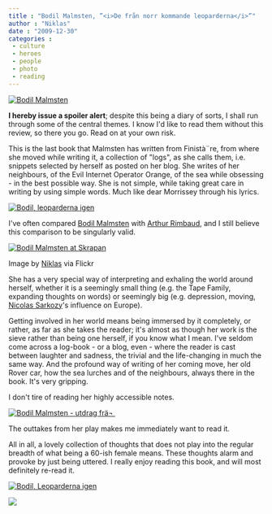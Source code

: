 ```yaml
---
title : "Bodil Malmsten, ”<i>De från norr kommande leoparderna</i>”"
author : "Niklas"
date : "2009-12-30"
categories : 
 - culture
 - heroes
 - people
 - photo
 - reading
---
```


[![](http://farm3.static.flickr.com/2648/4203951093_fe938a97ae.jpg "Bodil Malmsten")](http://www.flickr.com/photos/pivic/4203951093/)

**I hereby issue a spoiler alert**; despite this being a diary of sorts, I shall run through some of the central themes. I know I'd like to read them without this review, so there you go. Read on at your own risk.

This is the last book that Malmsten has written from Finistà¨re, from where she moved while writing it, a collection of "logs", as she calls them, i.e. snippets selected by herself as posted on her blog. She writes of her neighbours, of the Evil Internet Operator Orange, of the sea while obsessing - in the best possible way. She is not simple, while taking great care in writing by using simple words. Much like dear Morrissey through his lyrics.

[![Bodil, leoparderna igen](http://img.skitch.com/20091230-5hubssb9m38hmps7792wrxrp8.preview.jpg)](http://skitch.com/pivic/npkke/bodil-leoparderna-igen)  

I've often compared [Bodil Malmsten](http://en.wikipedia.org/wiki/Bodil_Malmsten "Bodil Malmsten") with [Arthur Rimbaud](http://en.wikipedia.org/wiki/Arthur_Rimbaud "Arthur Rimbaud"), and I still believe this comparison to be singularly valid.

[![Bodil Malmsten at Skrapan](http://farm3.static.flickr.com/2781/4195317982_4554a1a152_m.jpg "Bodil Malmsten at Skrapan")](http://www.flickr.com/photos/44124300615@N01/4195317982)

Image by [Niklas](http://www.flickr.com/photos/44124300615@N01/4195317982) via Flickr

She has a very special way of interpreting and exhaling the world around herself, whether it is a seemingly small thing (e.g. the Tape Family, expanding thoughts on words) or seemingly big (e.g. depression, moving, [Nicolas Sarkozy](http://en.wikipedia.org/wiki/Nicolas_Sarkozy "Nicolas Sarkozy")'s influence on Europe).

Getting involved in her world means being immersed by it completely, or rather, as far as she takes the reader; it's almost as though her work is the sieve rather than being one herself, if you know what I mean. I've seldom come across a log-book - or a blog, even - where the reader is cast between laughter and sadness, the trivial and the life-changing in much the same way. And the profound way of writing of her coming move, her old Rover car, how the sea lurches and of the neighbours, always there in the book. It's very gripping.

I don't tire of reading her highly accessible notes.

[![Bodil Malmsten - utdrag frä¬ ](http://img.skitch.com/20091230-fjntdjh6pxmpcwujyip7pmn5p7.preview.jpg)](http://skitch.com/pivic/npkea/bodil-malmsten-utdrag-fran-de-fran-norr-kommande-leoparderna)  

The outtakes from her play makes me immediately want to read it.

All in all, a lovely collection of thoughts that does not play into the regular breadth of what being a 60-ish female means. These thoughts alarm and provoke by just being uttered. I really enjoy reading this book, and will most definitely re-read it.

[![Bodil, Leoparderna igen](http://img.skitch.com/20091230-ki191fi9xek1kuw1p3yh6q9f7q.preview.jpg)](http://skitch.com/pivic/npkmn/bodil-leoparderna-igen)  

![](http://img.zemanta.com/pixy.gif?x-id=02365ebe-5dfe-425f-83be-c92ec8997c33)
